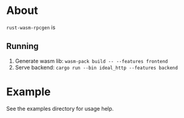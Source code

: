 # About

`rust-wasm-rpcgen` is

## Running

1. Generate wasm lib: `wasm-pack build -- --features frontend`
2. Serve backend: `cargo run --bin ideal_http --features backend`

# Example

See the examples directory for usage help.